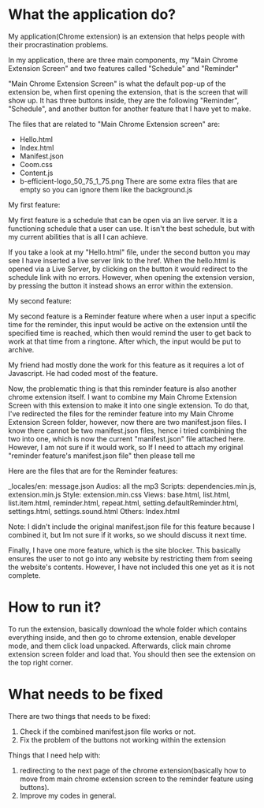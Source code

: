 What the application do?
=======================

My application(Chrome extension) is an extension that helps people with their procrastination problems. 

In my application, there are three main components, my "Main Chrome Extension Screen" and two features called "Schedule" and "Reminder" 

"Main Chrome Extension Screen" is what the default pop-up of the extension be, when first opening the extension, that is the screen that will show up. It has three buttons inside, they are the following "Reminder", "Schedule", and another button for another feature that I have yet to make. 

The files that are related to "Main Chrome Extension screen" are: 
- Hello.html 
- Index.html 
- Manifest.json 
- Coom.css
- Content.js 
- b-efficient-logo_50_75_1_75.png
There are some extra files that are empty so you can ignore them like the background.js 

My first feature: 

My first feature is a schedule that can be open via an live server. It is a functioning schedule that a user can use. It isn't the best schedule, but with my current abilities that is all I can achieve. 

If you take a look at my "Hello.html" file, under the second button you may see I have inserted a live server link to the href. When the hello.html is opened via a Live Server, by clicking on the button it would redirect to the schedule link with no errors. However, when opening the extension version, by pressing the button it instead shows an error within the extension. 

My second feature: 

My second feature is a Reminder feature where when a user input a specific time for the reminder, this input would be active on the extension until the specified time is reached, which then would remind the user to get back to work at that time from a ringtone. After which, the input would be put to archive. 

My friend had mostly done the work for this feature as it requires a lot of Javascript. He had coded most of the feature. 

Now, the problematic thing is that this reminder feature is also another chrome extension itself. I want to combine my Main Chrome Extension Screen with this extension to make it into one single extension. To do that, I've redirected the files for the reminder feature into my Main Chrome Extension Screen folder, however, now there are two manifest.json files. I know there cannot be two manifest.json files, hence i tried combining the two into one, which is now the current "manifest.json" file attached here. However, I am not sure if it would work, so If I need to attach my original "reminder feature's manifest.json file" then please tell me

Here are the files that are for the Reminder features: 

_locales/en: message.json
Audios: all the mp3 
Scripts: dependencies.min.js, extension.min.js
Style: extension.min.css
Views: base.html, list.html, list.item.html, reminder.html, repeat.html, setting.defaultReminder.html, settings.html, settings.sound.html
Others: Index.html 

Note: I didn't include the original manifest.json file for this feature because I combined it, but Im not sure if it works, so we should discuss it next time. 

Finally, I have one more feature, which is the site blocker. This basically ensures the user to not go into any website by restricting them from seeing the website's contents. However, I have not included this one yet as it is not complete. 


How to run it?
=======================

To run the extension, basically download the whole folder which contains everything inside, and then go to chrome extension, enable developer mode, and them click load unpacked. Afterwards, click main chrome extension screen folder and load that. You should then see the extension on the top right corner. 

What needs to be fixed
=======================

There are two things that needs to be fixed: 

1. Check if the combined manifest.json file works or not. 
2. Fix the problem of the buttons not working within the extension 

Things that I need help with: 
1. redirecting to the next page of the chrome extension(basically how to move from main chrome extension screen to the reminder feature using buttons).
2. Improve my codes in general.  


